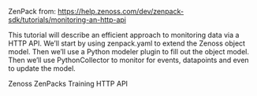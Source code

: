 ZenPack from:
https://help.zenoss.com/dev/zenpack-sdk/tutorials/monitoring-an-http-api


This tutorial will describe an efficient approach to monitoring data via a HTTP API. We’ll start by using zenpack.yaml to extend the Zenoss object model. Then we’ll use a Python modeler plugin to fill out the object model. Then we’ll use PythonCollector to monitor for events, datapoints and even to update the model.

Zenoss
ZenPacks
Training
HTTP API